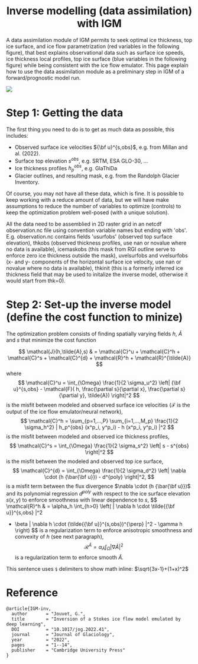 
### <h1 align="center" id="title">Inverse modelling (data assimilation) with IGM </h1>

A data assimilation module of IGM permits to seek optimal ice thickness, top ice surface, and ice flow parametrization (red variables in the following figure), that best explains observational data such as surface ice speeds, ice thickness local profiles, top ice surface (blue variables in the following figure) while being consistent with the ice flow emulator. This page explain how to use the data assimilation module as a preliminary step in IGM of a forward/prognostic model run.

![](https://github.com/jouvetg/igm/blob/main/fig/scheme_simple_invert.png)

# Step 1: Getting the data 

The first thing you need to do is to get as much data as possible, this includes:

* Observed surface ice velocities ${\bf u}^{s,obs}$, e.g. from Millan and al. (2022).
* Surface top elevation $s^{obs}$, e.g. SRTM, ESA GLO-30, ...
* Ice thickness profiles $h_p^{obs}$, e.g. GlaThiDa
* Glacier outlines, and resulting mask, e.g. from the Randolph Glacier Inventory.

Of course, you may not have all these data, which is fine. It is possible to keep working with a reduce amount of data, but we will have make assumptions to reduce the number of variables to optimize (controls) to keep the optimization problem well-posed (with a unique solution).

All the data need to be assemblied in 2D raster grid in an netcdf observation.nc file using convention variable names but ending with 'obs'. E.g. observation.nc contains fields 'usurfobs' (observed top surface elevation), thkobs (observed thickness profiles, use nan or novalue where no data is available), icemaskobs (this mask from RGI outline serve to enforce zero ice thickness outside the mask), uvelsurfobs and vvelsurfobs (x- and y- components of the horizontal surface ice velocity, use nan or novalue where no data is available), thkinit (this is a formerly inferred ice thickness field that may be used to initalize the inverse model, otherwise it would start from thk=0).

# Step 2: Set-up the inverse model (define the cost function to minize)

The optimization problem consists of finding spatially varying fields $h$, $\tilde{A}$ and $s$ that minimize the cost function

$$ \mathcal{J}(h,\tilde{A},s) & = \mathcal{C}^u + \mathcal{C}^h + \mathcal{C}^s + \mathcal{C}^{d} + \mathcal{R}^h +  \mathcal{R}^{\tilde{A}} $$
where
$$ \mathcal{C}^u = \int_{\Omega} \frac{1}{2 \sigma_u^2} \left| {\bf u}^{s,obs} - \mathcal{F}( h, \frac{\partial s}{\partial x}, \frac{\partial s}{\partial y}, \tilde{A})  \right|^2  $$
is the misfit between modeled and observed surface ice velocities ($\mathcal{F}$ is the output of the ice flow emulator/neural network),
$$ \mathcal{C}^h = \sum_{p=1,...,P} \sum_{i=1,...,M_p} \frac{1}{2 \sigma_h^2}  | h_p^{obs}  (x^p_i, y^p_i) - h (x^p_i, y^p_i) |^2 $$
is the misfit between modeled and observed ice thickness profiles,
$$ \mathcal{C}^s = \int_{\Omega} \frac{1}{2 \sigma_s^2}  \left| s - s^{obs}  \right|^2 $$
is the misfit between the modeled and observed top ice surface,
$$ \mathcal{C}^{d} = \int_{\Omega} \frac{1}{2 \sigma_d^2} \left| \nabla \cdot (h {\bar{\bf u}}) - d^{poly}  \right|^2, $$
is a misfit term between the flux divergence $\nabla \cdot (h {\bar{\bf u}})$ and its polynomial regression 
$d^{poly}$ with respect to the ice surface elevation $s(x,y)$ to enforce smoothness with linear dependence to $s$, 
$$ \mathcal{R}^h & = \alpha_h \int_{h>0} \left(  | \nabla h \cdot \tilde{{\bf u}}^{s,obs} |^2 
+ \beta  | \nabla h \cdot (\tilde{{\bf u}}^{s,obs})^{\perp} |^2   -    \gamma h  \right)  $$
is a regularization term to enforce anisotropic smoothness and convexity of $h$ (see next paragraph),
$$ \mathcal{R}^{\tilde{A}} = \alpha_{\tilde{A}} \int_{\Omega} | \nabla  \tilde{A}  |^2  $$
is a regularization term to enforce smooth $\tilde{A}$.

This sentence uses `$` delimiters to show math inline:  $\sqrt{3x-1}+(1+x)^2$

# Reference

	@article{IGM-inv,
	  author       = "Jouvet, G.",
	  title        = "Inversion of a Stokes ice flow model emulated by deep learning",
	  DOI          = "10.1017/jog.2022.41",
	  journal      = "Journal of Glaciology",
	  year         = "2022",
	  pages        = "1--14",
	  publisher    = "Cambridge University Press"
	}
